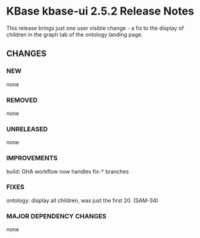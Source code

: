 # KBase kbase-ui 2.5.2 Release Notes

This release brings just one user visible change - a fix to the display of children in the graph tab of the ontology landing page.

## CHANGES

### NEW

none

### REMOVED

none

### UNRELEASED

none

### IMPROVEMENTS

build: GHA workflow now handles fix-* branches

### FIXES

ontology: display all children, was just the first 20. (SAM-34)

### MAJOR DEPENDENCY CHANGES

none
